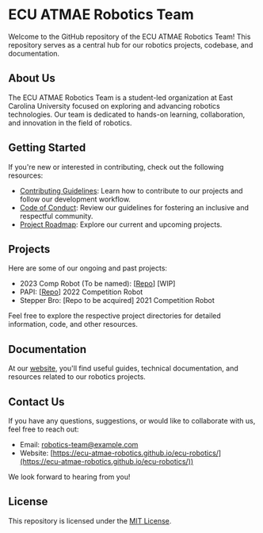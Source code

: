 # ECU ATMAE Robotics Team

Welcome to the GitHub repository of the ECU ATMAE Robotics Team! This repository serves as a central hub for our robotics projects, codebase, and documentation.

## About Us

The ECU ATMAE Robotics Team is a student-led organization at East Carolina University focused on exploring and advancing robotics technologies. Our team is dedicated to hands-on learning, collaboration, and innovation in the field of robotics.

## Getting Started

If you're new or interested in contributing, check out the following resources:

- [Contributing Guidelines](CONTRIBUTING.md): Learn how to contribute to our projects and follow our development workflow.
- [Code of Conduct](CODE_OF_CONDUCT.md): Review our guidelines for fostering an inclusive and respectful community.
- [Project Roadmap](https://link-to-project-roadmap): Explore our current and upcoming projects.

## Projects

Here are some of our ongoing and past projects:

- 2023 Comp Robot (To be named): [[Repo](https://github.com/ECU-ATMAE-ROBOTICS/ATMAE-2023)] [WIP]
- PAPI: [[Repo](https://github.com/ECU-ATMAE-ROBOTICS/PAPI)] 2022 Competition Robot
- Stepper Bro: [Repo to be acquired] 2021 Competition Robot

Feel free to explore the respective project directories for detailed information, code, and other resources.

## Documentation

At our [website](https://ecu-atmae-robotics.github.io/ecu-robotics/), you'll find useful guides, technical documentation, and resources related to our robotics projects.

## Contact Us

If you have any questions, suggestions, or would like to collaborate with us, feel free to reach out:

- Email: [robotics-team@example.com](mailto:robotics-team@example.com)
- Website: [https://ecu-atmae-robotics.github.io/ecu-robotics/](https://ecu-atmae-robotics.github.io/ecu-robotics/))

We look forward to hearing from you!

## License

This repository is licensed under the [MIT License](LICENSE).


